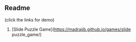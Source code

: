 ## Readme
(click the links for demo)
1. [Slide Puzzle Game](https://madrajib.github.io/games/slide puzzle_game/)

